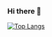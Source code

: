 ### Hi there 👋

<!--
**floriandorau/floriandorau** is a ✨ _special_ ✨ repository because its `README.md` (this file) appears on your GitHub profile.

Here are some ideas to get you started:

- 🔭 I’m currently working on ...
- 🌱 I’m currently learning ...
- 👯 I’m looking to collaborate on ...
- 🤔 I’m looking for help with ...
- 💬 Ask me about ...
- 📫 How to reach me: ...
- 😄 Pronouns: ...
- ⚡ Fun fact: ...
![Florian's GitHub stats](https://github-readme-stats.vercel.app/api?username=floriandorau&theme=dark&show_icons=true)
-->




[![Top Langs](https://github-readme-stats.vercel.app/api/top-langs/?username=floriandorau&layout=compact&theme=dark)](https://github.com/anuraghazra/github-readme-stats)
